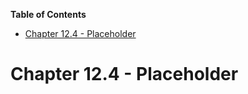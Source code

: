 <!-- START doctoc generated TOC please keep comment here to allow auto update -->
<!-- DON'T EDIT THIS SECTION, INSTEAD RE-RUN doctoc TO UPDATE -->
**Table of Contents**

- [Chapter 12.4 - Placeholder](#chapter-124---placeholder)

<!-- END doctoc generated TOC please keep comment here to allow auto update -->

# Chapter 12.4 - Placeholder
